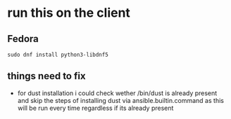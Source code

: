 # run this on the client

## Fedora

`sudo dnf install python3-libdnf5`

## things need to fix

- for dust installation i could check wether /bin/dust is already present and skip the steps of installing dust via ansible.builtin.command 
as this will be run every time regardless if its already present
